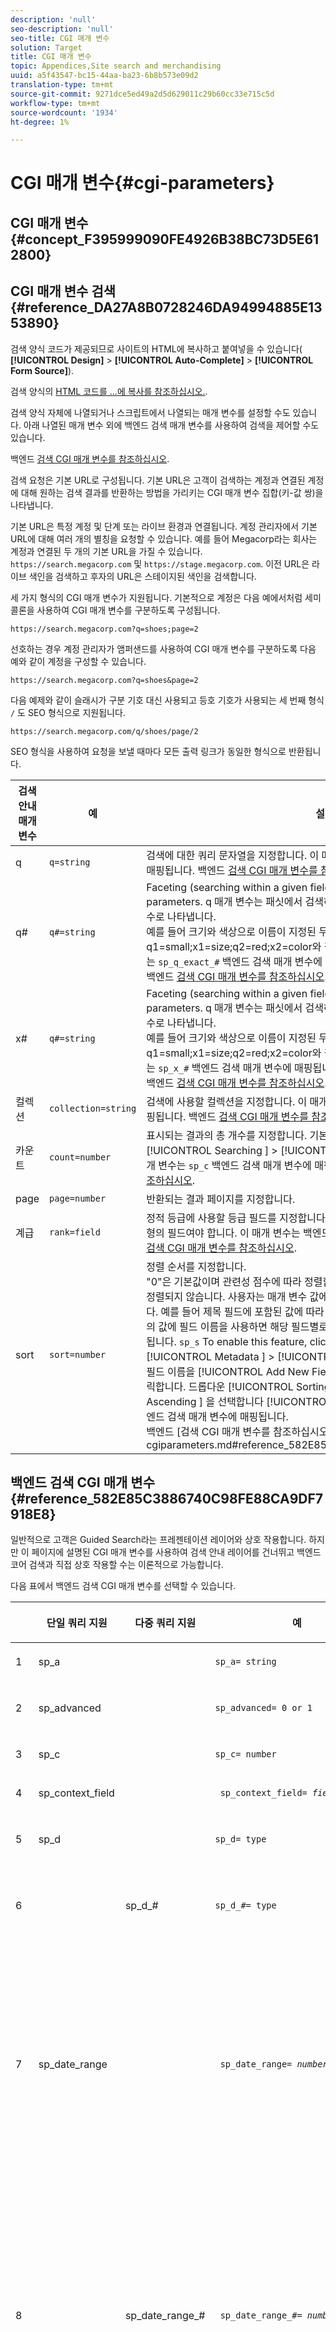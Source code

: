 ```yaml
---
description: 'null'
seo-description: 'null'
seo-title: CGI 매개 변수
solution: Target
title: CGI 매개 변수
topic: Appendices,Site search and merchandising
uuid: a5f43547-bc15-44aa-ba23-6b8b573e09d2
translation-type: tm+mt
source-git-commit: 9271dce5ed49a2d5d629011c29b60cc33e715c5d
workflow-type: tm+mt
source-wordcount: '1934'
ht-degree: 1%

---
```



# CGI 매개 변수{#cgi-parameters}

## CGI 매개 변수 {#concept_F395999090FE4926B38BC73D5E612800}

## CGI 매개 변수 검색 {#reference_DA27A8B0728246DA94994885E1353890}

검색 양식 코드가 제공되므로 사이트의 HTML에 복사하고 붙여넣을 수 있습니다( **[!UICONTROL Design]** > **[!UICONTROL Auto-Complete]** > **[!UICONTROL Form Source]**).

검색 양식의 [HTML 코드를 ...에 복사를 참조하십시오.](../c-about-auto-complete.md#task_A3A01EA800F24C0AA33902387E0362C7).

검색 양식 자체에 나열되거나 스크립트에서 나열되는 매개 변수를 설정할 수도 있습니다. 아래 나열된 매개 변수 외에 백엔드 검색 매개 변수를 사용하여 검색을 제어할 수도 있습니다.

백엔드 [검색 CGI 매개 변수를 참조하십시오](../c-appendices/c-cgiparameters.md#reference_582E85C3886740C98FE88CA9DF7918E8).

검색 요청은 기본 URL로 구성됩니다. 기본 URL은 고객이 검색하는 계정과 연결된 계정에 대해 원하는 검색 결과를 반환하는 방법을 가리키는 CGI 매개 변수 집합(키-값 쌍)을 나타냅니다.

기본 URL은 특정 계정 및 단계 또는 라이브 환경과 연결됩니다. 계정 관리자에서 기본 URL에 대해 여러 개의 별칭을 요청할 수 있습니다. 예를 들어 Megacorp라는 회사는 계정과 연결된 두 개의 기본 URL을 가질 수 있습니다. `https://search.megacorp.com` 및 `https://stage.megacorp.com`. 이전 URL은 라이브 색인을 검색하고 후자의 URL은 스테이지된 색인을 검색합니다.

세 가지 형식의 CGI 매개 변수가 지원됩니다. 기본적으로 계정은 다음 예에서처럼 세미콜론을 사용하여 CGI 매개 변수를 구분하도록 구성됩니다.

`https://search.megacorp.com?q=shoes;page=2`

선호하는 경우 계정 관리자가 앰퍼샌드를 사용하여 CGI 매개 변수를 구분하도록 다음 예와 같이 계정을 구성할 수 있습니다.

`https://search.megacorp.com?q=shoes&page=2`

다음 예제와 같이 슬래시가 구분 기호 대신 사용되고 등호 기호가 사용되는 세 번째 형식 `/` 도 SEO 형식으로 지원됩니다.

`https://search.megacorp.com/q/shoes/page/2`

SEO 형식을 사용하여 요청을 보낼 때마다 모든 출력 링크가 동일한 형식으로 반환됩니다.

| 검색 안내 매개 변수 | 예 | 설명 |
|--- |--- |--- |
| q | `q=string` | 검색에 대한 쿼리 문자열을 지정합니다. 이 매개 변수는 `sp_q` 백엔드 검색 매개 변수에 매핑됩니다.  백엔드 [검색 CGI 매개 변수를 참조하십시오](../c-appendices/c-cgiparameters.md#reference_582E85C3886740C98FE88CA9DF7918E8). |
| q# | `q#=string` | Faceting (searching within a given field) is done by number q and x parameters.  q 매개 변수는 패싯에서 검색하는 용어를 해당 번호가 지정된 x 매개 변수로 나타냅니다.<br>예를 들어 크기와 색상으로 이름이 지정된 두 개의 패싯이 있는 경우 q1=small;x1=size;q2=red;x2=color와 같은 것을 사용할 수 있습니다.  이 매개 변수는 `sp_q_exact_#` 백엔드 검색 매개 변수에 매핑됩니다.  <br>백엔드 [검색 CGI 매개 변수를 참조하십시오](../c-appendices/c-cgiparameters.md#reference_582E85C3886740C98FE88CA9DF7918E8). |
| x# | `q#=string` | Faceting (searching within a given field) is done by number q and x parameters.  q 매개 변수는 패싯에서 검색하는 용어를 해당 번호가 지정된 x 매개 변수로 나타냅니다. <br>예를 들어 크기와 색상으로 이름이 지정된 두 개의 패싯이 있는 경우 q1=small;x1=size;q2=red;x2=color와 같은 것을 사용할 수 있습니다.  이 매개 변수는 `sp_x_#` 백엔드 검색 매개 변수에 매핑됩니다.  <br>백엔드 [검색 CGI 매개 변수를 참조하십시오](../c-appendices/c-cgiparameters.md#reference_582E85C3886740C98FE88CA9DF7918E8). |
| 컬렉션 | `collection=string` | 검색에 사용할 컬렉션을 지정합니다.  이 매개 변수는 `sp_k` 백엔드 검색 매개 변수에 매핑됩니다.  백엔드 [검색 CGI 매개 변수를 참조하십시오](../c-appendices/c-cgiparameters.md#reference_582E85C3886740C98FE88CA9DF7918E8). |
| 카운트 | `count=number` | 표시되는 결과의 총 개수를 지정합니다.  기본값은 [!UICONTROL Settings ] > [!UICONTROL Searching ] > [!UICONTROL Searches ]에서 정의됩니다..  이 매개 변수는 `sp_c` 백엔드 검색 매개 변수에 매핑됩니다.  백엔드 [검색 CGI 매개 변수를 참조하십시오](../c-appendices/c-cgiparameters.md#reference_582E85C3886740C98FE88CA9DF7918E8). |
| page | `page=number` | 반환되는 결과 페이지를 지정합니다. |
| 계급 | `rank=field` | 정적 등급에 사용할 등급 필드를 지정합니다.  이 필드는 0보다 큰 연관성이 있는 등급 유형의 필드여야 합니다.  이 매개 변수는 백엔드 매개 변수에 `sp_sr` 매핑됩니다.  백엔드 [검색 CGI 매개 변수를 참조하십시오](../c-appendices/c-cgiparameters.md#reference_582E85C3886740C98FE88CA9DF7918E8). |
| sort | `sort=number` | 정렬 순서를 지정합니다.<br>&quot;0&quot;은 기본값이며 관련성 점수에 따라 정렬합니다.&quot;1&quot;은 날짜별로 정렬합니다.&quot;-1&quot;은 정렬되지 않습니다.  사용자는 매개 변수 값에 대한 필드 이름을 지정할 수 `sp_s` 있습니다.  예를 들어 제목 필드에 포함된 값에 따라 결과를 `sp_s=title` 정렬합니다. 매개 변수의 값에 필드 이름을 사용하면 해당 필드별로 결과가 정렬된 다음 관련성별로 하위 정렬됩니다. ` sp_s `  To enable this feature, click [!UICONTROL Settings ] > [!UICONTROL Metadata ] > [!UICONTROL Definitions ]. 정의 페이지에서 특정 필드 이름을 [!UICONTROL Add New Field ] 클릭하거나 [!UICONTROL Edit ] 클릭합니다. 드롭다운 [!UICONTROL Sorting ] 목록에서 또는 [!UICONTROL Ascending ] 을 선택합니다 [!UICONTROL Descending ]. 이 매개 변수는 `sp_s` 백엔드 검색 매개 변수에 매핑됩니다. <br>백엔드 [검색 CGI 매개 변수를 참조하십시오].(../c-appendices/c-cgiparameters.md#reference_582E85C3886740C98FE88CA9DF7918E8). |

## 백엔드 검색 CGI 매개 변수 {#reference_582E85C3886740C98FE88CA9DF7918E8}

일반적으로 고객은 Guided Search라는 프레젠테이션 레이어와 상호 작용합니다. 하지만 이 페이지에 설명된 CGI 매개 변수를 사용하여 검색 안내 레이어를 건너뛰고 백엔드 코어 검색과 직접 상호 작용할 수는 이론적으로 가능합니다.

다음 표에서 백엔드 검색 CGI 매개 변수를 선택할 수 있습니다.
<table> 
 <thead> 
  <tr> 
   <th colname="col1" class="entry"> </th> 
   <th colname="col2" class="entry"> <p>단일 쿼리 지원 </p> </th> 
   <th colname="col03" class="entry"> <p>다중 쿼리 지원 </p> </th> 
   <th colname="col3" class="entry"> <p>예 </p> </th> 
   <th colname="col4" class="entry"> <p>설명 </p> </th> 
  </tr> 
 </thead>
 <tbody> 
  <tr> 
   <td colname="col1"> <p>1 </p> </td> 
   <td colname="col2"> <p>sp_a </p> </td> 
   <td colname="col03"> <p> </p> </td> 
   <td colname="col3"> <p> <code>sp_a= string </code> </p> </td> 
   <td colname="col4"> <p>계정 번호 문자열을 지정합니다. 이 매개 변수는 필수이며 올바른 계정 번호 문자열이어야 합니다. 설정 <span class="uicontrol"> &gt; 계정 옵션 &gt; 계정 설정 </span> 아래에서 계정 번호 문자열 <span class="uicontrol"> 을 찾을 수 </span> 있습니다 <span class="uicontrol"> </span>. </p> </td> 
  </tr> 
  <tr> 
   <td colname="col1"> <p>2 </p> </td> 
   <td colname="col2"> <p>sp_advanced </p> </td> 
   <td colname="col03"> <p> </p> </td> 
   <td colname="col3"> <p> <code>sp_advanced= 0 or 1 </code> </p> </td> 
   <td colname="col4"> <p>쿼리 <code>sp_advanced=1 </code> 와 함께 제출되면 검색 템플릿의 <code>&lt;search-if-advanced&gt; </code> 태그와 태그 사이의 모든 코드가 <code>&lt;/search-if-advanced&gt; </code> 검색 양식에 사용됩니다. 태그와 태그 사이의 모든 코드 <code>&lt;search-if-not-advanced&gt; </code> 는 <code>&lt;/search-if-not-advanced&gt; </code> 무시됩니다. 전송 <code>sp_advanced=0 </code> (또는 다른 값)이 있는 경우 &lt;search-if-advanced&gt; 템플릿 블록이 무시되고 &lt;search-if-not-advanced&gt; 템플릿 블록이 사용됩니다. </p> </td> 
  </tr> 
  <tr> 
   <td colname="col1"> <p>3 </p> </td> 
   <td colname="col2"> <p>sp_c </p> </td> 
   <td colname="col03"> <p> </p> </td> 
   <td colname="col3"> <p> <code>sp_c= number </code> </p> </td> 
   <td colname="col4"> <p>표시할 결과의 총 개수를 지정합니다. 기본값은 10입니다. </p> </td> 
  </tr> 
  <tr> 
   <td colname="col1"> <p>4 </p> </td> 
   <td colname="col2"> <p>sp_context_field </p> </td> 
   <td colname="col03"> <p> </p> </td> 
   <td colname="col3"> <p> <code> sp_context_field= <i>field</i> </code> </p> </td> 
   <td colname="col4"> <p>해당 필드에 대한 컨텍스트 정보를 수집합니다. 수집된 정보는 템플릿 태그를 통해 검색 결과로 <code>&lt;search-context&gt; </code> 출력됩니다. 기본값은 <code>body </code>입니다. </p> </td> 
  </tr> 
  <tr> 
   <td colname="col1"> <p>5 </p> </td> 
   <td colname="col2"> <p>sp_d </p> </td> 
   <td colname="col03"> <p> </p> </td> 
   <td colname="col3"> <p> <code>sp_d= type </code> </p> </td> 
   <td colname="col4"> <p>수행할 날짜 범위 검색 유형을 지정합니다. 유형에 사용할 수 있는 값은 모두 있습니다. 즉, 날짜 범위 검색, 사용자 지정을 수행하지 <code>sp_date_range </code> 않습니다. 즉, 의 값을 사용하여 검색할 날짜를 결정해야 하고, 값이 <code>sp_start_day </code>, <code>sp_start_month </code><code>sp_start_year </code>, <code>sp_end_day </code>및 <code>sp_end_month </code>값을 사용하여 검색할 날짜 범위 <code>sp_end_year </code> 를 결정합니다. <code>sp_d </code> 은 검색 양식에 사용자 지정 범위(예:)로 또는 특정 시작 및 종료 날짜 범위로 검색하는 옵션이 포함되어 있는 경우에만 <code>sp_date_range </code>필요합니다. </p> </td> 
  </tr> 
  <tr> 
   <td colname="col1"> <p>6 </p> </td> 
   <td colname="col2"> <p> </p> </td> 
   <td colname="col03"> <p> sp_d_# </p> </td> 
   <td colname="col3"> <p> <code>sp_d_#= type </code> </p> </td> 
   <td colname="col4"> <p>해당 <code>sp_q_# </code> 쿼리를 수행하기 위한 날짜 범위 검색 유형을 지정합니다. "#"은 1과 16 사이의 숫자(예: 번호 매기기 쿼리에 적용)로 대체됩니다 <code>sp_d_8 </code><code>sp_q_8 </code>. </p> <p>원하는 날짜 범위 검색, 사용자 지정, 즉 날짜 범위 검색 <code>type </code> 을 수행하지 않고, 그 값이 검색 날짜를 결정하는 데 사용된다는 것을 나타내는 사용자 지정, 날짜 범위 <code>sp_date_range_# </code> 를 정하 <code>sp_q_min_day_# </code>는 데 사용되고, 날짜 범위 <code>sp_q_min_month_# </code>를 정하기 위해 값 <code>sp_q_min_year_# </code>, <code>sp_q_max_day_# </code>및 값 <code>sp_q_max_month_# </code><code>sp_q_max_year_# </code> 을 사용해야 함을 나타냅니다. 검색 양식에 사용자 지정 범위(예:)로 또는 특정 시작 및 종료 날짜 범위 <code>sp_d_# </code> <code>sp_date_range_# </code>로 검색하는 옵션이 포함되어 있는 경우에만 사용할 수 있습니다. </p> </td> 
  </tr> 
  <tr> 
   <td colname="col1"> <p>7 </p> </td> 
   <td colname="col2"> <p>sp_date_range </p> </td> 
   <td colname="col03"> <p> </p> </td> 
   <td colname="col3"> <p> <code> sp_date_range= <i>number</i> </code> </p> </td> 
   <td colname="col4"> <p>검색에 적용할 사전 정의된 날짜 범위를 지정합니다. 0보다 크거나 같은 값은 오늘 이전에 검색할 일 수를 지정합니다. 예를 들어, "0"은 "today"를, "1"은 "today 및 yesterday"를, "30"은 "지난 30일 이내"를 지정합니다. </p> <p>0보다 작은 값은 다음과 같이 사용자 지정 범위를 지정합니다. </p> <p>-1 = "없음"으로, 날짜 범위를 지정하지 않는 것과 같습니다. </p> <p>-2 = "이번 주" - 현재 주의 일요일부터 토요일까지 검색합니다. </p> <p>-3 = "지난 주"로, 현재 주 전 일요일에서 토요일까지 검색합니다. </p> <p>-4 = "이번 달" - 현재 월 내의 날짜를 검색합니다. </p> <p>-5 = "지난 달"이며, 현재 월 이전 달 내에 날짜를 검색합니다. </p> <p>-6 = "올해" - 현재 연도 내의 날짜를 검색합니다. </p> <p>-7 = "지난 해"로, 현재 연도 이전 연도 내의 날짜를 검색합니다. </p> </td> 
  </tr> 
  <tr> 
   <td colname="col1"> <p>8 </p> </td> 
   <td colname="col2"> <p> </p> </td> 
   <td colname="col03"> <p>sp_date_range_# </p> </td> 
   <td colname="col3"> <p> <code> sp_date_range_#= <i>number</i> </code> </p> </td> 
   <td colname="col4"> <p>해당 <code>sp_q_# </code> 쿼리에 적용할 사전 정의된 날짜 범위를 지정합니다. "#"은 1과 16 사이의 숫자(예: 번호 매기기 쿼리에 적용)로 대체됩니다 <code>sp_date_range_8 </code><code>sp_q_8 </code>. </p> <p>0보다 크거나 같은 값은 오늘 이전에 검색할 일 수를 지정합니다. 예를 들어 0의 값은 오늘 값을 지정합니다.값 1은 오늘 및 어제,값이 30이면 지난 30일 이내에 지정되는 등 </p> <p>0보다 작은 값은 다음과 같이 사용자 지정 범위를 지정합니다. </p> <p>-1 = "없음"으로, 날짜 범위를 지정하지 않는 것과 같습니다. </p> <p>-2 = "이번 주" - 현재 주의 일요일부터 토요일까지 검색합니다. </p> <p>-3 = "지난 주"로, 현재 주 전 일요일에서 토요일까지 검색합니다. </p> <p>-4 = "이번 달" - 현재 월 내의 날짜를 검색합니다. </p> <p>-5 = "지난 달"이며, 현재 월 이전 달 내에 날짜를 검색합니다. </p> <p>-6 = "올해" - 현재 연도 내의 날짜를 검색합니다. </p> <p>-7 = "지난 해"로, 현재 연도 이전 연도 내의 날짜를 검색합니다. </p> </td> 
  </tr> 
  <tr> 
   <td colname="col1"> <p>9 </p> </td> 
   <td colname="col2"> <p>sp_dedupe_field </p> </td> 
   <td colname="col03"> <p> </p> </td> 
   <td colname="col3"> <p> <code> sp_dedupe_field= <i>fieldname</i> </code> </p> </td> 
   <td colname="col4"> <p>검색 결과를 중복 해제할 단일 필드를 지정합니다. 해당 필드의 중복 결과는 모두 검색 결과에서 제거됩니다. 예를 들어, 예를 들어, 지정된 제목 <code>sp_dedupe_field=title </code>에 대한 상위 결과만 검색 결과에 표시됩니다(두 개의 결과 중 제목 필드 컨텐츠가 동일하지는 않음). 다중 값(허용 목록) 유형 필드의 경우 전체 필드 내용을 비교하는 데 사용합니다. 하나의 필드만 지정할 수 있습니다. 필드 이름에 "테이블 한정자"를 사용할 수 없습니다. </p> </td> 
  </tr> 
  <tr> 
   <td colname="col1"> <p>10 </p> </td> 
   <td colname="col2"> <p>sp_e </p> </td> 
   <td colname="col03"> <p> </p> </td> 
   <td colname="col3"> <p> <code>sp_e= number </code> </p> </td> 
   <td colname="col4"> <p>쿼리 문자열에서 문자 수가 넘는 모든 단어에 대해 자동 와일드카드 확장이 수행되도록 지정합니다. 즉, "query" 또는 "number"와 같이 5자 이상의 문자를 포함하는 단어가 와일드카드 문자 '*'로 확장되도록 지정하여 "query*" 또는 "number*"를 검색하는 것과 동일한 검색을 수행합니다. <code>sp_e=5 </code> 문자 수가 적은 단어는 확장되지 않으므로 "word"를 검색하면 자동 와일드카드 확장이 되지 않습니다. </p> </td> 
  </tr> 
  <tr> 
   <td colname="col1"> <p>11 </p> </td> 
   <td colname="col2"> <p> </p> </td> 
   <td colname="col03"> <p> sp_e_# </p> </td> 
   <td colname="col3"> <p> <code>sp_e_#= number </code> </p> </td> 
   <td colname="col4"> <p>문자 수가 많은 해당 <code>sp_q_# </code> 쿼리 문자열에서 모든 단어에 대해 자동 와일드카드 확장이 이루어지도록 지정합니다. 즉, 쿼리 문자열에서 "쿼리" 또는 "number"와 같은 5개 이상의 문자를 포함하는 단어가 와일드카드 문자 ' <code>sp_e_2=5 </code> <code>sp_q_2 </code> <code>* </code>'로 확장되도록 지정하여 "query*" 또는 "number*"를 검색하는 것과 동일한 검색을 수행합니다. 문자 수가 적은 단어는 확장되지 않으므로 "word"에서 검색하면 자동 와일드카드 확장이 <code>sp_q_2 </code> 수행되지 않습니다. </p> </td> 
  </tr> 
  <tr> 
   <td colname="col1"> <p>12 </p> </td> 
   <td colname="col2"> <p>sp_end_day, sp_end_month, sp_end_year </p> </td> 
   <td colname="col03"> <p> </p> </td> 
   <td colname="col3"> <p> <code> sp_end_day= <i>number</i>,sp_end_month= <i>number</i>, sp_end_year= <i>number</i> </code> </p> </td> 
   <td colname="col4"> <p>이 세 개의 값은 검색에 대한 종료 날짜 범위를 지정하며 세트로 제공되어야 합니다. </p> </td> 
  </tr> 
  <tr> 
   <td colname="col1"> <p>13 </p> </td> 
   <td colname="col2"> <p>sp_f </p> </td> 
   <td colname="col03"> <p> </p> </td> 
   <td colname="col3"> <p> <code>sp_f= string </code> </p> </td> 
   <td colname="col4"> <p>쿼리 매개 변수 문자열(예: <code>sp_q </code>)의 문자 집합을 지정합니다. 이 문자열은 항상 검색 양식이 포함된 페이지의 문자 집합과 일치해야 합니다. </p> </td> 
  </tr> 
  <tr> 
   <td colname="col1"> <p>14 </p> </td> 
   <td colname="col2"> <p>sp_field_table </p> </td> 
   <td colname="col03"> <p> </p> </td> 
   <td colname="col3"> <p> <code> sp_field_ table=table: field,field... </code> </p> </td> 
   <td colname="col4"> <p>지정된 필드로 구성된 논리 데이터 테이블을 정의합니다. 예를 들어 "color", "size" 및 "price" 필드로 구성된 "items"라는 테이블이 다음과 같이 정의됩니다. </p> <p> <code>sp_field_table=items:color,size,price </code> </p> <p>논리 테이블은 "허용 목록"을 선택한 필드([설정] &gt; [ <span class="uicontrol"> 메타데이터] &gt; [정의]에서)와 함께 </span> 가장 유용합니다 <span class="uicontrol"> </span> <span class="uicontrol"> </span>. 필드 이름을 값으로 사용하는 모든 CGI 매개 변수 및 템플릿 태그는 선택적으로 "." 뒤에 오는 테이블 이름을 지정할 수 있습니다. 필드 이름 앞에 있습니다(예: <code>sp_x_1=tablename.fieldname </code>). </p> <p>예를 들어 크기가 "large"인 하나 이상의 "red" 항목이 포함된 문서를 검색하려면 항목을 다음과 같이 사용할 수 있습니다. </p> <p> <code> sp_q_exact_1=red&amp;sp_x_1=items.color&amp; sp_q_exact_2=large&amp;sp_x_2=items.size&amp;sp_field_table=items:color,size,price </code> </p> </td> 
  </tr> 
  <tr> 
   <td colname="col1"> <p>15 </p> </td> 
   <td colname="col2"> sp_i </td> 
   <td colname="col03"> <p> </p> </td> 
   <td colname="col3"> <p> </p></td><td colname="col4"><p></p><p></p><p><code>sp_i=1 </code><code>sp_i=2 </code></p></td></tr><tr><td colname="col1"><p></p></td><td colname="col2"><p></p></td><td colname="col03"><p></p></td><td colname="col3"><p><code>sp_k= string </code></p></td><td colname="col4"><p></p><p></p></td></tr><tr><td colname="col1"><p></p></td><td colname="col2"><p></p></td><td colname="col03"><p></p></td><td colname="col3"><p><code>sp_l= string </code></p></td><td colname="col4"><p><code>sp_q </code><code>string </code></p></td></tr><tr><td colname="col1"><p></p></td><td colname="col2"><p></p></td><td colname="col03"><p></p></td><td colname="col3"><p><code>sp_literal= 0 or 1 </code></p></td><td colname="col4"><p><code>sp_literal=1 </code></p><p><code>sp_literal=0 </code></p><p></p></td></tr><tr><td colname="col1"><p></p></td><td colname="col2"><p></p></td><td colname="col03"><p></p></td><td colname="col3"><p><code>sp_m= number </code></p></td><td colname="col4"><p></p></td></tr><tr><td colname="col1"><p></p></td><td colname="col2"><p></p></td><td colname="col03"><p></p></td><td colname="col3"><p><code>sp_n= number </code></p></td><td colname="col4"><p></p></td></tr><tr><td colname="col1"><p></p></td><td colname="col2"><p></p></td><td colname="col03"><p></p></td><td colname="col3"><p><code>sp_not_found_page= url </code></p></td><td colname="col4"><p></p></td></tr><tr><td colname="col1"><p></p></td><td colname="col2"><p></p></td><td colname="col03"><p></p></td><td colname="col3"><p><code>sp_p= any/all/phrase </code></p></td><td colname="col4"><p><code>any </code><code>all </code><code>phrase </code></p><p><code>phrase </code><code>all </code><code>sp_p </code></p><p></p><p></p><p><code>sp_p </code></p><p></p></td></tr><tr><td colname="col1"><p></p></td><td colname="col2"><p></p></td><td colname="col03"><p></p></td><td colname="col3"><p><code>sp_p_#= any/all/phrase </code></p></td><td colname="col4"><p><code>sp_q_# </code><code>sp_p_8 </code><code>sp_q_8 </code><code>any </code><code>all </code><code>phrase </code></p><p><code>all </code><code>phrase </code><code>sp_p_# </code><code>any </code></p></td></tr><tr><td colname="col1"><p></p></td><td colname="col2"><p></p></td><td colname="col03"><p></p></td><td colname="col3"><p><code> sp_pt= <i>exact/equivalent/compatible</i> </code></p></td><td colname="col4"><p><code>exact </code><code>equivalent </code><code>compatible </code><code>sp_p </code><code>exact </code><code>sp_p </code><code>all </code><code>phrase </code><code>equivalent </code><code>sp_pt </code><code>compatible </code></p></td></tr><tr><td colname="col1"><p></p></td><td colname="col2"><p></p></td><td colname="col03"><p></p></td><td colname="col3"><p><code> sp_pt_#= <i>exact/equivalent/compatible</i> </code></p></td><td colname="col4"><p><code>sp_q_# </code><code>sp_p_8 </code><code>sp_q_8 </code><code>exact </code><code>equivalent </code><code>exact </code><code>compatible </code><code>sp_p_# </code><code>exact </code><code>sp_p_# </code><code>equivalent </code><code>sp_pt_# </code><code>compatible </code></p></td></tr><tr><td colname="col1"><p></p></td><td colname="col2"><p></p></td><td colname="col03"><p></p></td><td colname="col3"><p><code>sp_q= string </code></p></td><td colname="col4"><p></p></td></tr><tr><td colname="col1"><p></p></td><td colname="col2"><p></p></td><td colname="col03"><p></p></td><td colname="col3"><p><code>sp_q_#= text </code></p></td><td colname="col4"><p><code>sp_q_# </code><code>sp_q_1 </code><code>sp_q_16 </code></p><p></p><p><code class="syntax html"> Search&nbsp;for:&nbsp;&lt;input&nbsp;type="text"&nbsp;name="sp_q"&nbsp;value="great"&gt; 
      Search&nbsp;for:&nbsp;&lt;input&nbsp;type="text"&nbsp;name="sp_q_1"&nbsp;value="books"&gt; </code></p></td></tr><tr><td colname="col1"><p></p></td><td colname="col2"><p></p></td><td colname="col03"><p></p></td><td colname="col3"><p><code>sp_q_day= integer value </code></p><p><code>sp_q_month= integer value </code></p><p><code>sp_q_year= integer value </code></p><p><code>sp_q_day_#= integer value </code></p><p><code>sp_q_month_#= integer value </code></p><p><code>sp_q_year_#= integer value </code></p></td><td colname="col4"><p><code>sp_q_day </code><code>sp_q_month </code><code>sp_q_year </code><code>sp_q </code></p><p><code># </code><code>sp_q_day_6 </code><code>sp_q_6 </code></p><p><code>PublishDate </code></p><p><code class="syntax html"> &lt;input&nbsp;type="hidden"&nbsp;name="sp_x_1"&nbsp;value="PublishDate"&gt; Search&nbsp;for:&nbsp;&lt;input&nbsp;type="text"&nbsp;name="sp_q"&nbsp;value="orange"&gt;On&nbsp;:&nbsp;&lt;input&nbsp;type="text"&nbsp;name="sp_q_day_1"&nbsp;size="2"&nbsp;value="1"&gt;&nbsp;Day&lt;input&nbsp;type="text"&nbsp;name="sp_q_month_1"&nbsp;size="2"&nbsp;value="1"&gt;&nbsp;Month &lt;input&nbsp;type="text"&nbsp;name="sp_q_year_1"&nbsp;size="4"&nbsp;value="2000"&gt;&nbsp;Year&nbsp; </code></p></td></tr><tr><td colname="col1"><p></p></td><td colname="col2"><p></p></td><td colname="col03"><p></p></td><td colname="col3"><p><code> sp_q_location=<i>latitude/longitude</i> OR <i>areacode</i> OR <i>zipcode</i> </code></p><p><code> sp_q_location_#= <i>latitude/longitude</i> OR <i>areacode</i> OR <i>zipcode</i> </code></p></td><td colname="col4"><p><code>sp_q_location </code><code>sp_q_location_# </code><code># </code></p><p></p><p></p></td></tr><tr><td colname="col1"><p></p></td><td colname="col2"><p></p></td><td colname="col03"><p></p></td><td colname="col3"><p><code> sp_q_max_relevant_distance= <i>value</i> </code></p><p><code> sp_q_max_relevant_distance_#= <i>value</i> </code></p></td><td colname="col4"><p><code>sp_q_max_relevant_distance </code><code>sp_q_max_relevant_distance_# </code><code># </code></p><p><code>sp_q_max_relevant_distance </code></p><p><code>sp_q_max_relevant_distance_# </code></p><p></p></td></tr><tr><td colname="col1"><p></p></td><td colname="col2"><p></p><p></p></td><td colname="col03"><p></p><p></p></td><td colname="col3"><p><code> sp_q_min_day=<i>integer value</i> </code></p><p><code> sp_q_min_month=<i>integer value</i> </code></p><p><code> sp_q_min_year=<i>integer value</i> </code></p><p><code> sp_q_max_day=<i>integer value</i> </code></p><p><code> sp_q_max_month=<i>integer value</i> </code></p><p><code> sp_q_max_year=<i>integer value</i> </code></p><p><code> sp_q_min_day_#=<i>integer value</i> </code></p><p><code> sp_q_min_month_#=<i>integer value</i> </code></p><p><code> sp_q_min_year_#=<i>integer value</i> </code></p><p><code> sp_q_max_day_#=<i>integer value</i> </code></p><p><code> sp_q_max_month_#=<i>integer value</i> </code></p><p><code> sp_q_max_year_#=<i>integer value</i> </code></p></td><td colname="col4"><p><code>sp_q_min_day </code><code>sp_q_min_month </code><code>sp_q_min_year </code><code>sp_q_max_day </code><code>sp_q_max_month </code><code>sp_q </code></p><p><code># </code><code>sp_q_min_day_6 </code><code>sp_q_6 </code></p><p></p><p><code>PublishDate </code></p><p><code class="syntax html"> &lt;input&nbsp;type="hidden"&nbsp;name="sp_x_1"&nbsp;value="PublishDate"&gt;Search&nbsp;for:&nbsp;&lt;input&nbsp;type="text"&nbsp;name="sp_q"&nbsp;value="orange"&gt;Between:&nbsp;&lt;input&nbsp;type="text"&nbsp;name="sp_q_min_day_1"&nbsp;size="2"&nbsp;value="1"&gt;&nbsp;Start&nbsp;Day&lt;input&nbsp;type="text"&nbsp;name="sp_q_min_month_1"&nbsp;size="2"&nbsp;value="1"&gt;&nbsp;Start&nbsp;Month 
      &lt;input&nbsp;type="text"&nbsp;name="sp_q_min_year_1"&nbsp;size="4"&nbsp;value="2000"&gt;&nbsp;Start&nbsp;Year 
      And:&nbsp;&lt;input&nbsp;type="text"&nbsp;name="sp_q_max_day_1"&nbsp;size="2"&nbsp;value="31"&gt;&nbsp;End&nbsp;Day 
      &lt;input&nbsp;type="text"&nbsp;name="sp_q_max_month_1"&nbsp;size="2"&nbsp;value="12"&gt;&nbsp;End&nbsp;Month 
      &lt;input&nbsp;type="text"&nbsp;name="sp_q_max_year_1"&nbsp;size="4"&nbsp;value="2000"&gt;&nbsp;End&nbsp;Year </code></p></td></tr><tr><td colname="col1"><p></p></td><td colname="col2"><p></p></td><td colname="col03"><p></p></td><td colname="col3"><p><code>sp_q_min= value </code></p><p><code>sp_q_max= value </code></p><p><code>sp_q_min_#= value </code></p><p><code>sp_q_max_#= value </code></p><p><code>sp_q_exact_#=value </code></p></td><td colname="col4"><p><code>sp_q_min </code><code>sp_q_max </code><code>sp_q_exact </code><code>sp_q </code></p><p><code># </code><code>sp_q_min_8 </code><code>sp_q_8 </code></p><p><code>sp_q_exact_# </code><code>sp_q_min_# </code><code>sp_q_max_# </code><code>sp_q_exact_# </code><code>sp_q_min_# </code><code>sp_q_max_# </code></p><p><code>sp_q_min_# </code><code>sp_q_max_# </code><code>sp_q_exact_# </code><code>...&amp;sp_q_exact_1=green|red&amp;sp_x_1=color </code></p></td></tr><tr><td colname="col1"><p></p></td><td colname="col2"><p></p></td><td colname="col03"><p></p></td><td colname="col3"><p><code>sp_q_nocp= 1 or 0 </code></p><p><code>sp_q_nocp_#= 1 or 0 </code></p></td><td colname="col4"><p><code>0 </code></p><p><code>1 </code></p><p><code>sp_q_nocp </code><code>sp_q </code><code># </code><code>sp_q_nocp_8 </code><code>sp_q_8 </code></p><p></p></td></tr><tr><td colname="col1"><p></p></td><td colname="col2"><p></p></td><td colname="col03"><p></p></td><td colname="col3"><p><code>sp_q_required= 1 or 0 or -1 </code></p><p><code>sp_q_required_#= 1 or 0 or -1 </code></p></td><td colname="col4"><p></p><p><code>sp_q_required </code><code>sp_q </code></p><p><code># </code><code>sp_q_required_8 </code><code>sp_q_8 </code></p><p></p><p><code class="syntax html"> &lt;input&nbsp;type="hidden"&nbsp;name="sp_x_1"&nbsp;value="platform"&gt; 
      Search&nbsp;for:&nbsp;&lt;input&nbsp;type="text"&nbsp;name="sp_q"&nbsp;value="calc"&gt; 
      Exclude:&nbsp;&lt;input&nbsp;type="text"&nbsp;name="sp_q_1"&nbsp;value="mac&nbsp;win&nbsp;all"&gt; 
      &lt;input&nbsp;type="hidden"&nbsp;name="sp_q_required_1"&nbsp;value="-1"&gt; </code></p></td></tr><tr><td colname="col1"><p></p></td><td colname="col2"><p></p></td><td colname="col03"><p></p></td><td colname="col3"><p><code> sp_redirect_ 
      if_one_result= <i>0 or 1</i> </code></p></td><td colname="col4"><p></p></td></tr><tr><td colname="col1"><p></p></td><td colname="col2"><p></p></td><td colname="col03"><p></p></td><td colname="col3"><p><code>sp_referrer= url </code></p></td><td colname="col4"><p></p><p></p></td></tr><tr><td colname="col1"><p></p></td><td colname="col2"><p></p></td><td colname="col03"><p></p></td><td colname="col3"><p></p></td><td colname="col4"><p><code>ro </code></p><p></p><p><code>sp_ro=body:10 </code></p><p></p><p><code>sp_ro=body:9|title:9 </code></p><p><p><code>sp_ro=title:10 </code><code>title </code><code>sp_ro </code><code>sp_ro </code></p></p><p></p><p></p></td></tr><tr><td colname="col1"><p></p></td><td colname="col2"><p></p></td><td colname="col03"><p></p></td><td colname="col3"><p><code>sp_s= number </code></p></td><td colname="col4"><p></p><p><code>sp_s </code><code>sp_s=title </code><code>sp_s </code></p><p></p><p><code>sp_s </code></p><p><code class="syntax html"> &lt;input&nbsp;type="hidden"&nbsp;name="sp_s"&nbsp;value="artist"&gt; 
      &lt;input&nbsp;type="hidden"&nbsp;name="sp_s"&nbsp;value="album"&gt; 
      &lt;input&nbsp;type="hidden"&nbsp;name="sp_s"&nbsp;value="track"&gt; 
      Search&nbsp;for:&nbsp;&lt;input&nbsp;type="text"&nbsp;name="sp_q"&nbsp;value="Music&nbsp;Search"&gt; </code></p><p><code>sp_field_table </code></p><p></p><p></p></td></tr><tr><td colname="col1"><p></p></td><td colname="col2"><p></p></td><td colname="col03"><p></p></td><td colname="col3"><p><code>sp_sr= field </code></p></td><td colname="col4"><p><code>sp_sr </code></p><p><code>sp_sr </code><code>&lt;input type="hidden" name="sp_sr" value=""&gt; </code></p></td></tr><tr><td colname="col1"><p></p></td><td colname="col2"><p></p></td><td colname="col03"><p></p></td><td colname="col3"><p><code>sp_sfvl_field= string </code></p></td><td colname="col4"><p><code>&lt;search-field-value-list&gt; </code></p><p><code>sp_sfvl_field </code></p></td></tr><tr><td colname="col1"><p></p></td><td colname="col2"><p></p></td><td colname="col03"><p></p></td><td colname="col3"><p></p></td><td colname="col4"><p><code>search-field-value-list </code></p><p><code>dynamic-facet-field-count </code><code>dynamic-facet-field-count </code></p><p><code>sp_sfvl_df_count </code><code>dynamic-facet-field-count </code><code>sp_sfvl_df_count </code><code>sp_sfvl_df_count </code></p><p></p></td></tr><tr><td colname="col1"><p></p></td><td colname="col2"><p></p></td><td colname="col03"><p></p></td><td colname="col3"><p></p><p></p></td><td colname="col4"><p></p><p></p><p></p></td></tr><tr><td colname="col1"><p></p></td><td colname="col2"><p></p></td><td colname="col03"><p></p></td><td colname="col3"><p></p><p></p></td><td colname="col4"><p></p><p><p><code>sp_sfvl_df_count </code><code>sp_sfvl_df_include </code><code>sp_sfvl_df_include </code><code>sp_sfvl_df_count </code></p></p><p></p></td></tr><tr><td colname="col1"><p></p></td><td colname="col2"><p></p></td><td colname="col03"><p></p></td><td colname="col3"><p><code>sp_staged= 0 or 1 </code></p></td><td colname="col4"><p><code>sp_staged=1 </code></p><p></p></td></tr><tr><td colname="col1"><p></p></td><td colname="col2"><p></p></td><td colname="col03"><p></p></td><td colname="col3"><p><code>sp_start_day= number </code></p><p><code>sp_start_month= number </code></p><p><code>sp_start_year= number </code></p></td><td colname="col4"><p></p></td></tr><tr><td colname="col1"><p></p></td><td colname="col2"><p></p></td><td colname="col03"><p></p></td><td colname="col3"><p><code>sp_suggest_q= number </code></p></td><td colname="col4"><p><code>sp_suggest_q </code><code>sp_q[_#] </code></p><p><code>sp_suggest_q </code><code>sp_q </code></p><p><code>sp_suggest_q=1 </code><code>sp_q_1 </code></p></td></tr><tr><td colname="col1"><p></p></td><td colname="col2"><p></p></td><td colname="col03"><p></p></td><td colname="col3"><p><code>sp_t= string </code></p></td><td colname="col4"><p></p><p></p><p></p><p></p></td></tr><tr><td colname="col1"><p></p></td><td colname="col2"><p></p></td><td colname="col03"><p></p></td><td colname="col3"><p><code>sp_trace= 0 or 1 </code></p></td><td colname="col4"><p><code>sp_stage=1 </code></p><p></p><p><p></p></p></td></tr><tr><td colname="col1"><p></p></td><td colname="col2"><p></p></td><td colname="col03"><p></p></td><td colname="col3"><p><code> sp_w= <i>sound-alike-enable</i> </code></p><p><code> sp_w_control=<i>sound-alike-control</i> </code></p></td><td colname="col4"><p></p><p></p><p></p><p></p><p></p><code>sp_w_control </code></p><p><code>sp_w_control=0 </code><code>sp_w </code></p><p><code class="syntax html"> &lt;input&nbsp;type=hidden&nbsp;name="sp_w_control"&nbsp;value="0"&gt;&lt;input&nbsp;type=checkbox&nbsp;name="sp_w"&nbsp;value="exact"&gt;No&nbsp;Sound-Alike&nbsp;matching </code></p><p><code>sp_w_control=1 </code><code>sp_w </code></p><p><code class="syntax html"> &lt;input&nbsp;type=hidden&nbsp;name="sp_w_control"&nbsp;value="1"&gt;&lt;input&nbsp;type=checkbox&nbsp;name="sp_w"&nbsp;value="alike"&gt;Sound-Alike&nbsp;matching </code></p><p><code>sp_w_control </code><code>sp_w </code></p><p></p></td></tr><tr><td colname="col1"><p></p></td><td colname="col2"><p></p></td><td colname="col03"><p></p></td><td colname="col3"><p><code>sp_x= field </code></p></td><td colname="col4"><p><code>sp_q </code><code>sp_x </code></p><p></p><p><code>sp_x </code></p><p></p><p><code>sp_x=any </code><code>sp_x </code></p><p><code>sp_x </code></p><p><code class="syntax html"> &lt;input&nbsp;type="hidden"&nbsp;name="sp_x"&nbsp;value="title"&gt;&lt;input&nbsp;type="hidden"&nbsp;name="sp_x"&nbsp;value="author"&gt;Search&nbsp;for:&nbsp;&lt;input&nbsp;type="text"&nbsp;name="sp_q"&nbsp;value="Great&nbsp;Books"&gt; </code></p></td></tr><tr><td colname="col1"><p></p></td><td colname="col2"><p></p></td><td colname="col03"><p></p></td><td colname="col3"><p><code>sp_x_#= field-name </code></p></td><td colname="col4"><p><code>sp_q_# </code><code> # </code><code>sp_x_8 </code></p><p><code>sp_x_# </code></p><p></p><p><code class="syntax html"> Search&nbsp;for:&nbsp;&lt;input&nbsp;type="text"&nbsp;name="sp_q"&nbsp;value="great"&gt;&lt;input&nbsp;type="hidden"&nbsp;name="sp_x_1"&nbsp;value="author"&gt;Search&nbsp;only&nbsp;documents&nbsp;written&nbsp;by:&nbsp;&lt;input&nbsp;type="text"&nbsp;name="sp_q_1"&nbsp;value="Fitzgerald"&gt; </code></p><p><code>sp_x </code><code>sp_x_# </code></p><p></p><p><code class="syntax html"> &lt;input&nbsp;type="hidden"&nbsp;name="sp_x_1"&nbsp;value="body"&gt;&lt;input&nbsp;type="hidden"&nbsp;name="sp_x_1"&nbsp;value="keys"&gt;Search&nbsp;for:&nbsp;&lt;input&nbsp;type="text"&nbsp;name="sp_q_1"&nbsp;value="flower"&gt; </code></p></td></tr></tbody></table>

## 백엔드 검색 CGI 매개 변수를 사용하는 일반적인 예 {#section_260012BBC2514CC9A8E02E53DE8B41EE}

다음 링크는 검색 쿼리로서 &quot;Music&quot;을 사용하여 검색을 시작하고 모든 기본 매개 변수를 사용합니다. URL은 가독성을 위해 두 줄로 분할됩니다. HTML에서 이 링크는 모두 한 줄에 있어야 합니다.

```
<a href="https://search.atomz.com/search/?sp_q=Music&sp_a=sp99999999"> 
Testing...</a>
```

동일한 기능은 일반적으로 다음과 같이 양식으로 정의됩니다.

```
<form action="https://search.atomz.com/search/"> 
<input size=12 name="sp_q" value="Music"><br> 
<input type=hidden name="sp_a" value="sp99999999"> 
<input type=submit value="Search"><br> 
</form>
```

일반적으로 검색을 시작할 때 기본 매개 변수를 사용해야 합니다. 이렇게 하면 첫 번째 페이지가 표시되고, 관련별로 정렬되며, 고객이 다른 페이지 및 기타 옵션을 선택할 수 있습니다. 사이트의 검색 양식에 컬렉션에 대한 옵션이 포함되어 있는 경우 컬렉션 이름을 매개 변수로 전달합니다.

## 백엔드 검색 CGI 매개 변수 사용에 대한 자세한 예 {#section_5FA3C620D5124FB2AB28857F8D8473F6}

다음 양식 쿼리에는 결과에서 시작하는 `25` 결과가 표시됩니다 `10`. 요약은 표시되지 않고, 정렬 순서는 날짜이며, 이름이 지정된 컬렉션이 `support` 사용됩니다. 지난 30일 이내에 발급된 문서만 반환됩니다.

```
<form action="https://search.atomz.com/search/"> 
<input size=12 name="sp_q"><br> 
<input type=hidden name="sp_a" value="sp99999999"> 
<input type=submit value="Search"><br> 
<input type=hidden name=sp_n value=10> 
<input type=hidden name=sp_c value=25> 
<input type=hidden name=sp_m value=0> 
<input type=hidden name=sp_s value=1> 
<input type=hidden name=sp_k value="support"> 
<input type=hidden name=sp_date_range value=30> 
</form>
```

